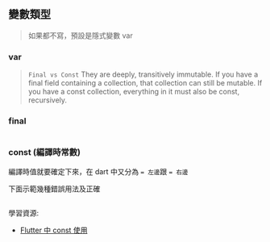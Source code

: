 ## 變數類型

> 如果都不寫，預設是隱式變數 var

### var

> `Final vs Const`  They are deeply, transitively immutable. If you have a final field containing a collection, that collection can still be mutable. If you have a const collection, everything in it must also be const, recursively.

### final
```dart

```

### const (編譯時常數)

編譯時值就要確定下來，在 dart 中又分為 `= 左邊`跟 `= 右邊`

下面示範幾種錯誤用法及正確
```dart

```

學習資源:

- [Flutter 中 const 使用](https://juejin.cn/post/6919879270370115591#heading-1)
